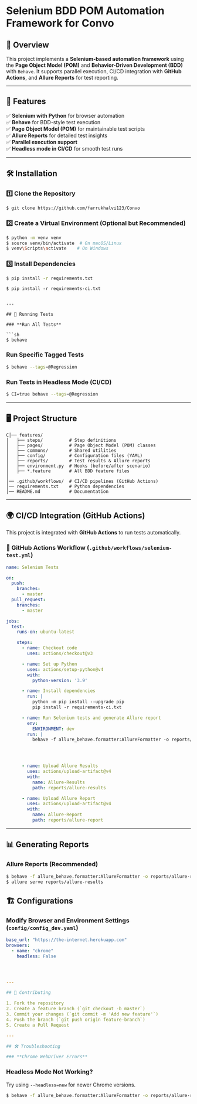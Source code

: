 # Selenium BDD POM Automation Framework for Convo

## 🚀 Overview

This project implements a **Selenium-based automation framework** using the **Page Object Model (POM)** and **Behavior-Driven Development (BDD)** with `Behave`. It supports parallel execution, CI/CD integration with **GitHub Actions**, and **Allure Reports** for test reporting.

---

## 📌 Features

✅ **Selenium with Python** for browser automation\
✅ **Behave** for BDD-style test execution\
✅ **Page Object Model (POM)** for maintainable test scripts\
✅ **Allure Reports** for detailed test insights\
✅ **Parallel execution support**\
✅ **Headless mode in CI/CD** for smooth test runs

---

## 🛠️ Installation

### **1️⃣ Clone the Repository**

```sh
$ git clone https://github.com/farrukhalvi123/Convo
```

### **2️⃣ Create a Virtual Environment (Optional but Recommended)**

```sh
$ python -m venv venv
$ source venv/bin/activate  # On macOS/Linux
$ venv\Scripts\activate    # On Windows
```

### **3️⃣ Install Dependencies**

```sh
$ pip install -r requirements.txt
```
```CICD
$ pip install -r requirements-ci.txt


---

## 🏃 Running Tests

### **Run All Tests**

```sh
$ behave
```

### **Run Specific Tagged Tests**

```sh
$ behave --tags=@Regression
```

### **Run Tests in Headless Mode (CI/CD)**

```sh
$ CI=true behave --tags=@Regression
```

---

## 🖥️ Project Structure

```
C│── features/
│   ├── steps/          # Step definitions
│   ├── pages/          # Page Object Model (POM) classes
│   ├── commons/        # Shared utilities
│   ├── config/         # Configuration files (YAML)
│   ├── reports/        # Test results & Allure reports
│   ├── environment.py  # Hooks (before/after scenario)
│   ├── *.feature       # All BDD feature files
│
│── .github/workflows/  # CI/CD pipelines (GitHub Actions)
│── requirements.txt    # Python dependencies
│── README.md           # Documentation
```

---

## 🌍 CI/CD Integration (GitHub Actions)

This project is integrated with **GitHub Actions** to run tests automatically.

### **📜  GitHub Actions Workflow** (`.github/workflows/selenium-test.yml`)

```yaml
name: Selenium Tests

on:
  push:
    branches:
      - master
  pull_request:
    branches:
      - master

jobs:
  test:
    runs-on: ubuntu-latest

    steps:
      - name: Checkout code
        uses: actions/checkout@v3

      - name: Set up Python
        uses: actions/setup-python@v4
        with:
          python-version: '3.9'

      - name: Install dependencies
        run: |
          python -m pip install --upgrade pip
          pip install -r requirements-ci.txt

      - name: Run Selenium tests and generate Allure report
        env:
          ENVIRONMENT: dev
        run: |
          behave -f allure_behave.formatter:AllureFormatter -o reports/allure-results --tags=@Regression -D headless=true


      

      - name: Upload Allure Results
        uses: actions/upload-artifact@v4
        with:
          name: Allure-Results
          path: reports/allure-results

      - name: Upload Allure Report
        uses: actions/upload-artifact@v4
        with:
          name: Allure-Report
          path: reports/allure-report

```

---

## 📊 Generating Reports

### **Allure Reports (Recommended)**

```sh
$ behave -f allure_behave.formatter:AllureFormatter -o reports/allure-results
$ allure serve reports/allure-results
```



## 🏗️ Configurations

### **Modify Browser and Environment Settings** (`config/config_dev.yaml`)

```yaml
base_url: "https://the-internet.herokuapp.com"
browsers:
  - name: "chrome"
    headless: False




---

## 🎯 Contributing

1. Fork the repository
2. Create a feature branch (`git checkout -b master`)
3. Commit your changes (`git commit -m 'Add new feature'`)
4. Push the branch (`git push origin feature-branch`)
5. Create a Pull Request

---

## 🛠️ Troubleshooting

### **Chrome WebDriver Errors**

```

### **Headless Mode Not Working?**

Try using `--headless=new` for newer Chrome versions.

```sh
$ behave -f allure_behave.formatter:AllureFormatter -o reports/allure-results --tags=@Regression --headless
```


